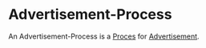 # Advertisement-Process

An Advertisement-Process is a [Proces](60062.md) for [Advertisement](600088.md).
